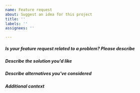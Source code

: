 ```yaml
---
name: Feature request
about: Suggest an idea for this project
title: ''
labels: ''
assignees: ''

---
```


##### Is your feature request related to a problem? Please describe
<!-- A clear and concise description of what the problem is. Ex. I'm always
frustrated when [...] -->

##### Describe the solution you'd like
<!-- A clear and concise description of what you want to happen -->

##### Describe alternatives you've considered
<!-- A clear and concise description of any alternative solutions or features
you've considered -->

##### Additional context
<!-- Add any other context or screenshots about the feature request here -->
